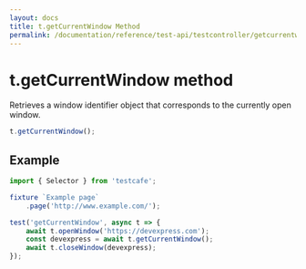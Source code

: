 ```yaml
---
layout: docs
title: t.getCurrentWindow Method
permalink: /documentation/reference/test-api/testcontroller/getcurrentwindow.html
---
```


# t.getCurrentWindow method

Retrieves a window identifier object that corresponds to the currently open window.

```js
t.getCurrentWindow();
```

## Example

```js
import { Selector } from 'testcafe';

fixture `Example page`
    .page('http://www.example.com/');

test('getCurrentWindow', async t => {
    await t.openWindow('https://devexpress.com');
    const devexpress = await t.getCurrentWindow();
    await t.closeWindow(devexpress);
});
```
